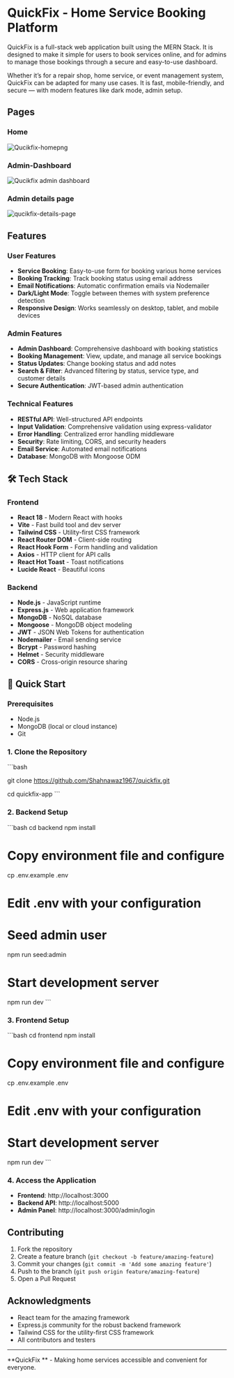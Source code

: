 # QuickFix - Home Service Booking Platform

QuickFix is a full-stack web application built using the MERN Stack. It is designed to make it simple for users to book services online, and for admins to manage those bookings through a secure and easy-to-use dashboard.

Whether it’s for a repair shop, home service, or event management system, QuickFix can be adapted for many use cases. It is fast, mobile-friendly, and secure — with modern features like dark mode, admin setup.

## Pages

### Home

![Qucikfix-homepng](https://github.com/user-attachments/assets/7e60c08a-68c1-4d44-9668-1388333265a3)

### Admin-Dashboard

![Qucikfix admin dashboard](https://github.com/user-attachments/assets/2b6fce34-8242-46bb-b5bb-c175f045f0e1)

### Admin details page


![qucikfix-details-page](https://github.com/user-attachments/assets/e814ba70-3b73-4e11-88f0-b419b2d434ee)



##  Features

### User Features
- **Service Booking**: Easy-to-use form for booking various home services
- **Booking Tracking**: Track booking status using email address
- **Email Notifications**: Automatic confirmation emails via Nodemailer
- **Dark/Light Mode**: Toggle between themes with system preference detection
- **Responsive Design**: Works seamlessly on desktop, tablet, and mobile devices

### Admin Features
- **Admin Dashboard**: Comprehensive dashboard with booking statistics
- **Booking Management**: View, update, and manage all service bookings
- **Status Updates**: Change booking status and add notes
- **Search & Filter**: Advanced filtering by status, service type, and customer details
- **Secure Authentication**: JWT-based admin authentication

### Technical Features
- **RESTful API**: Well-structured API endpoints
- **Input Validation**: Comprehensive validation using express-validator
- **Error Handling**: Centralized error handling middleware
- **Security**: Rate limiting, CORS, and security headers
- **Email Service**: Automated email notifications
- **Database**: MongoDB with Mongoose ODM

## 🛠️ Tech Stack

### Frontend
- **React 18** - Modern React with hooks
- **Vite** - Fast build tool and dev server
- **Tailwind CSS** - Utility-first CSS framework
- **React Router DOM** - Client-side routing
- **React Hook Form** - Form handling and validation
- **Axios** - HTTP client for API calls
- **React Hot Toast** - Toast notifications
- **Lucide React** - Beautiful icons

### Backend
- **Node.js** - JavaScript runtime
- **Express.js** - Web application framework
- **MongoDB** - NoSQL database
- **Mongoose** - MongoDB object modeling
- **JWT** - JSON Web Tokens for authentication
- **Nodemailer** - Email sending service
- **Bcrypt** - Password hashing
- **Helmet** - Security middleware
- **CORS** - Cross-origin resource sharing



## 🚀 Quick Start

### Prerequisites
- Node.js 
- MongoDB (local or cloud instance)
- Git

### 1. Clone the Repository

\`\`\`bash

git clone  https://github.com/Shahnawaz1967/quickfix.git

cd quickfix-app
\`\`\`

### 2. Backend Setup

\`\`\`bash
cd backend
npm install

# Copy environment file and configure

cp .env.example .env

# Edit .env with your configuration


# Seed admin user

npm run seed:admin

# Start development server

npm run dev
\`\`\`

### 3. Frontend Setup

\`\`\`bash
cd frontend
npm install

# Copy environment file and configure

cp .env.example .env

# Edit .env with your configuration

# Start development server
npm run dev
\`\`\`

### 4. Access the Application

- **Frontend**: http://localhost:3000
- **Backend API**: http://localhost:5000
- **Admin Panel**: http://localhost:3000/admin/login

##  Contributing

1. Fork the repository
2. Create a feature branch (`git checkout -b feature/amazing-feature`)
3. Commit your changes (`git commit -m 'Add some amazing feature'`)
4. Push to the branch (`git push origin feature/amazing-feature`)
5. Open a Pull Request


##  Acknowledgments

- React team for the amazing framework
- Express.js community for the robust backend framework
- Tailwind CSS for the utility-first CSS framework
- All contributors and testers

---

**QuickFix ** - Making home services accessible and convenient for everyone.

